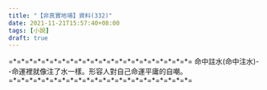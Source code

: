 ```yaml
---
title: "【非真實地場】資料(332)"
date: 2021-11-21T15:57:40+08:00
tags: [小說]
draft: true
---
```


=\*=\*=\*=\*=\*=\*=\*=\*=\*=\*=\*=\*=\*=\*=\*=\*=\*=\*=\*=\*=\*=\*= 
命中註水(命中注水)--命運裡就像注了水一樣。形容人對自己命運平庸的自嘲。                  
=\*=\*=\*=\*=\*=\*=\*=\*=\*=\*=\*=\*=\*=\*=\*=\*=\*=\*=\*=\*=\*=\*= 